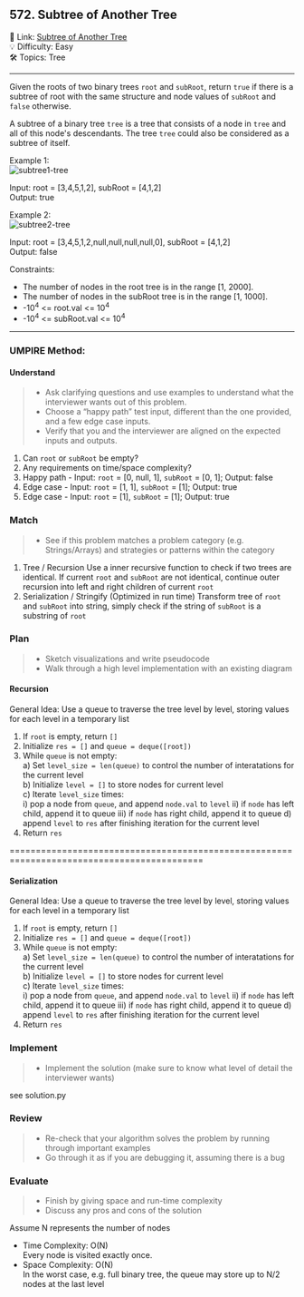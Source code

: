## 572. Subtree of Another Tree
🔗 Link: [Subtree of Another Tree](https://leetcode.com/problems/subtree-of-another-tree/description/)<br>
💡 Difficulty: Easy<br>
🛠️ Topics: Tree<br>

<hr>

Given the roots of two binary trees `root` and `subRoot`, return `true` if there is a subtree of root with the same structure and node values of `subRoot` and `false` otherwise.

A subtree of a binary tree `tree` is a tree that consists of a node in `tree` and all of this node's descendants. The tree `tree` could also be considered as a subtree of itself.<br>


Example 1:<br>
![subtree1-tree](https://github.com/user-attachments/assets/e5809621-10cc-400c-87bc-21904bd4be7b)


Input: root = [3,4,5,1,2], subRoot = [4,1,2]<br>
Output: true<br>


Example 2:<br>
![subtree2-tree](https://github.com/user-attachments/assets/531ab984-c59e-41cc-9877-a4ad4280bcae)


Input: root = [3,4,5,1,2,null,null,null,null,0], subRoot = [4,1,2]<br>
Output: false<br>


Constraints:<br>

- The number of nodes in the root tree is in the range [1, 2000].
- The number of nodes in the subRoot tree is in the range [1, 1000].
- -10<sup>4</sup> <= root.val <= 10<sup>4</sup>
- -10<sup>4</sup> <= subRoot.val <= 10<sup>4</sup>

<hr>

### UMPIRE Method:
#### Understand

> - Ask clarifying questions and use examples to understand what the interviewer wants out of this problem.
> - Choose a “happy path” test input, different than the one provided, and a few edge case inputs. 
> - Verify that you and the interviewer are aligned on the expected inputs and outputs.
1. Can `root` or `subRoot` be empty?
2. Any requirements on time/space complexity?
3. Happy path - Input: `root` = [0, null, 1], `subRoot` = [0, 1]; Output: false
4. Edge case - Input: `root` = [1, 1], `subRoot` = [1]; Output: true
5. Edge case - Input: `root` = [1], `subRoot` = [1]; Output: true

### Match
> - See if this problem matches a problem category (e.g. Strings/Arrays) and strategies or patterns within the category
1. Tree / Recursion
   Use a inner recursive function to check if two trees are identical. If current `root` and `subRoot` are not identical, continue outer recursion into left and right children of current `root`
2. Serialization / Stringify (Optimized in run time)
   Transform tree of `root` and `subRoot` into string, simply check if the string of `subRoot` is a substring of `root`
   
### Plan
> - Sketch visualizations and write pseudocode
> - Walk through a high level implementation with an existing diagram

#### Recursion
General Idea: Use a queue to traverse the tree level by level, storing values for each level in a temporary list

1) If `root` is empty, return `[]`
2) Initialize `res = []` and `queue = deque([root])`
3) While `queue` is not empty:<br>
   a) Set `level_size = len(queue)` to control the number of interatations for the current level<br>
   b) Initialize `level = []` to store nodes for current level<br>
   c) Iterate `level_size` times:<br>
      i) pop a node from `queue`, and append `node.val` to `level`
      ii) if `node` has left child, append it to queue
      iii) if `node` has right child, append it to queue
   d) append `level` to `res` after finishing iteration for the current level
4) Return `res`

===========================================================================================
#### Serialization
General Idea: Use a queue to traverse the tree level by level, storing values for each level in a temporary list

1) If `root` is empty, return `[]`
2) Initialize `res = []` and `queue = deque([root])`
3) While `queue` is not empty:<br>
   a) Set `level_size = len(queue)` to control the number of interatations for the current level<br>
   b) Initialize `level = []` to store nodes for current level<br>
   c) Iterate `level_size` times:<br>
      i) pop a node from `queue`, and append `node.val` to `level`
      ii) if `node` has left child, append it to queue
      iii) if `node` has right child, append it to queue
   d) append `level` to `res` after finishing iteration for the current level
4) Return `res`
    
### Implement
> - Implement the solution (make sure to know what level of detail the interviewer wants)

see solution.py

### Review
> - Re-check that your algorithm solves the problem by running through important examples
> - Go through it as if you are debugging it, assuming there is a bug
### Evaluate
> - Finish by giving space and run-time complexity
> - Discuss any pros and cons of the solution

Assume N represents the number of nodes

- Time Complexity: O(N)<br>
  Every node is visited exactly once.
- Space Complexity: O(N)<br>
  In the worst case, e.g. full binary tree, the queue may store up to N/2 nodes at the last level

